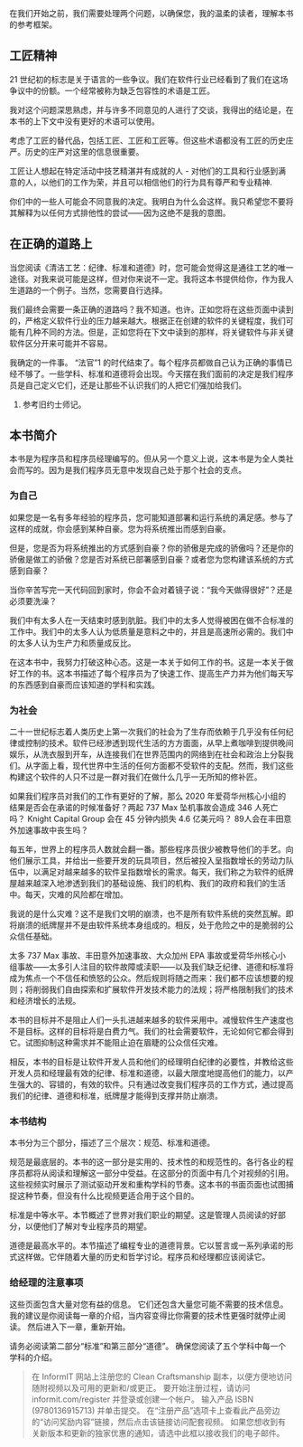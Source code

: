 在我们开始之前，我们需要处理两个问题，以确保您，我的温柔的读者，理解本书的参考框架。

## 工匠精神

21 世纪初的标志是关于语言的一些争议。我们在软件行业已经看到了我们在这场争议中的份额。一个经常被称为缺乏包容性的术语是工匠。

我对这个问题深思熟虑，并与许多不同意见的人进行了交谈，我得出的结论是，在本书的上下文中没有更好的术语可以使用。

考虑了工匠的替代品，包括工匠、工匠和工匠等。但这些术语都没有工匠的历史庄严。历史的庄严对这里的信息很重要。

工匠让人想起在特定活动中技艺精湛并有成就的人 - 对他们的工具和行业感到满意的人，以他们的工作为荣，并且可以相信他们的行为具有尊严和专业精神.

你们中的一些人可能会不同意我的决定。我明白为什么会这样。我只希望您不要将其解释为以任何方式排他性的尝试——因为这绝不是我的意图。

## 在正确的道路上

当您阅读《清洁工艺：纪律、标准和道德》时，您可能会觉得这是通往工艺的唯一途径。对我来说可能是这样，但对你来说不一定。我将这本书提供给你，作为我人生道路的一个例子。当然，您需要自行选择。

我们最终会需要一条正确的道路吗？我不知道。也许。正如您将在这些页面中读到的，严格定义软件行业的压力越来越大。根据正在创建的软件的关键程度，我们可能有几种不同的方法。但是，正如您将在下文中读到的那样，将关键软件与非关键软件区分开来可能并不容易。

我确定的一件事。 “法官”1 的时代结束了。每个程序员都做自己认为正确的事情已经不够了。一些学科、标准和道德将会出现。今天摆在我们面前的决定是我们程序员是自己定义它们，还是让那些不认识我们的人把它们强加给我们。

1. 参考旧约士师记。

## 本书简介

本书是为程序员和程序员经理编写的。但从另一个意义上说，这本书是为全人类社会而写的。因为是我们程序员无意中发现自己处于那个社会的支点。

### 为自己

如果您是一名有多年经验的程序员，您可能知道部署和运行系统的满足感。参与了这样的成就，你会感到某种自豪。您为将系统推出而感到自豪。

但是，您是否为将系统推出的方式感到自豪？你的骄傲是完成的骄傲吗？还是你的骄傲是做工的骄傲？您是否对系统已部署感到自豪？或者您为您构建该系统的方式感到自豪？

当你辛苦写完一天代码回到家时，你会不会对着镜子说：“我今天做得很好”？还是必须要洗澡？

我们中有太多人在一天结束时感到肮脏。我们中的太多人觉得被困在做不合标准的工作中。我们中的太多人认为低质量是意料之中的，并且是高速所必需的。我们中的太多人认为生产力和质量成反比。

在这本书中，我努力打破这种心态。这是一本关于如何工作的书。这是一本关于做好工作的书。这本书描述了每个程序员为了快速工作、提高生产力并为他们每天写的东西感到自豪而应该知道的学科和实践。

### 为社会

二十一世纪标志着人类历史上第一次我们的社会为了生存而依赖于几乎没有任何纪律或控制的技术。软件已经渗透到现代生活的方方面面，从早上煮咖啡到提供晚间娱乐，从洗衣服到开车，从连接我们在世界范围内的网络到在社会和政治上分裂我们。从字面上看，现代世界中生活的任何方面都不受软件的支配。然而，我们这些构建这个软件的人只不过是一群对我们在做什么几乎一无所知的修补匠。

如果我们程序员对我们的工作有更好的了解，那么 2020 年爱荷华州核心小组的结果是否会在承诺的时候准备好？两起 737 Max 坠机事故会造成 346 人死亡吗？ Knight Capital Group 会在 45 分钟内损失 4.6 亿美元吗？ 89人会在丰田意外加速事故中丧生吗？

每五年，世界上的程序员人数就会翻一番。那些程序员很少被教导他们的手艺。向他们展示工具，并给出一些要开发的玩具项目，然后被投入呈指数增长的劳动力队伍中，以满足对越来越多的软件呈指数增长的需求。每天，我们称之为软件的纸牌屋越来越深入地渗透到我们的基础设施、我们的机构、我们的政府和我们的生活中。每天，灾难的风险都在增加。

我说的是什么灾难？这不是我们文明的崩溃，也不是所有软件系统的突然瓦解。即将崩溃的纸牌屋并不是由软件系统本身组成的。相反，处于危险之中的是脆弱的公众信任基础。

太多 737 Max 事故、丰田意外加速事故、大众加州 EPA 事故或爱荷华州核心小组事故——太多引人注目的软件故障或渎职——以及我们缺乏纪律、道德和标准将成为焦点一个不信任和愤怒的公众。然后规则将随之而来：我们都不应该想要的规则；将削弱我们自由探索和扩展软件开发技术能力的法规；将严格限制我们的技术和经济增长的法规。

本书的目标并不是阻止人们一头扎进越来越多的软件采用中。减慢软件生产速度也不是目标。这样的目标将是白费力气。我们的社会需要软件，无论如何它都会得到它。试图抑制这种需求并不能阻止迫在眉睫的公众信任灾难。

相反，本书的目标是让软件开发人员和他们的经理明白纪律的必要性，并教给这些开发人员和经理最有效的纪律、标准和道德，以最大限度地提高他们的能力，以产生强大的、容错的，有效的软件。只有通过改变我们程序员的工作方式，通过提高我们的纪律、道德和标准，纸牌屋才能得到支撑并防止崩溃。

### 本书结构

本书分为三个部分，描述了三个层次：规范、标准和道德。

规范是最底层的。本书的这一部分是实用的、技术性的和规范性的。各行各业的程序员都将从阅读和理解这一部分中受益。在这部分的页面中有几个对视频的引用。这些视频实时展示了测试驱动开发和重构学科的节奏。这本书的书面页面也试图捕捉这种节奏，但没有什么比视频更适合用于这个目的。

标准是中等水平。本节概述了世界对我们职业的期望。这是管理人员阅读的好部分，以便他们了解对专业程序员的期望。

道德是最高水平的。本节描述了编程专业的道德背景。它以誓言或一系列承诺的形式这样做。它伴随着大量的历史和哲学讨论。程序员和经理都应该阅读它。

### 给经理的注意事项

这些页面包含大量对您有益的信息。 它们还包含大量您可能不需要的技术信息。 我的建议是你阅读每一章的介绍，当内容变得比你需要的技术性更强时就停止阅读。 然后进入下一章，重新开始。

请务必阅读第二部分“标准”和第三部分“道德”。 确保您阅读了五个学科中每一个学科的介绍。

> 在 InformIT 网站上注册您的 Clean Craftsmanship 副本，以便方便地访问随附视频以及可用的更新和/或更正。 要开始注册过程，请访问 informit.com/register 并登录或创建一个帐户。 输入产品 ISBN (9780136915713) 并单击提交。 在“注册产品”选项卡上查看此产品旁边的“访问奖励内容”链接，然后点击该链接访问配套视频。 如果您想收到有关新版本和更新的独家优惠的通知，请选中此框以接收我们的电子邮件。

